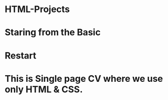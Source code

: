 # HTML-Projects

# Staring from the Basic
# Restart

# This is Single page CV where we use only HTML & CSS.